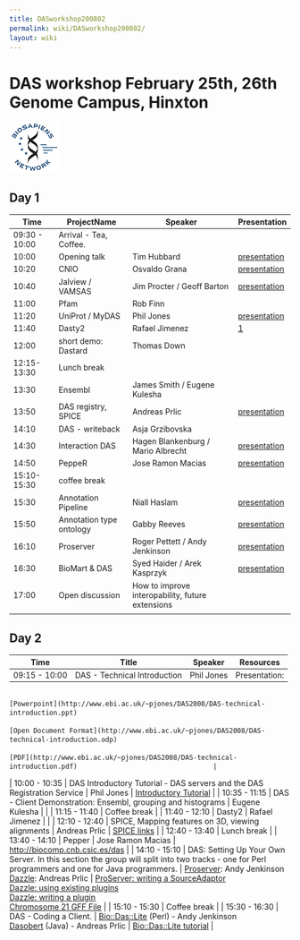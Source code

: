 ```yaml
---
title: DASworkshop200802
permalink: wiki/DASworkshop200802/
layout: wiki
---
```


DAS workshop February 25th, 26th Genome Campus, Hinxton
=======================================================

![BioSapiens Network](Biosapiens_final.gif "BioSapiens Network")

Day 1
-----

| Time          | ProjectName              | Speaker                                          | Presentation                                                                                  |
|---------------|--------------------------|--------------------------------------------------|-----------------------------------------------------------------------------------------------|
| 09:30 - 10:00 | Arrival - Tea, Coffee.   |                                                  |                                                                                               |
| 10:00         | Opening talk             | Tim Hubbard                                      | [presentation](http://www.sanger.ac.uk/Users/ap3/dasworkshop200802/hubbard.pdf)               |
| 10:20         | CNIO                     | Osvaldo Grana                                    | [presentation](http://www.sanger.ac.uk/Users/ap3/dasworkshop200802/grzibovska.pdf)            |
| 10:40         | Jalview / VAMSAS         | Jim Procter / Geoff Barton                       | [presentation](http://www.sanger.ac.uk/Users/ap3/dasworkshop200802/Jalview_DasDev2008.pdf)    |
| 11:00         | Pfam                     | Rob Finn                                         |                                                                                               |
| 11:20         | UniProt / MyDAS          | Phil Jones                                       | [presentation](http://www.sanger.ac.uk/Users/ap3/dasworkshop200802/jones.pdf)                 |
| 11:40         | Dasty2                   | Rafael Jimenez                                   | [1](http://www.sanger.ac.uk/Users/ap3/dasworkshop200802/jimenez.pdf)                          |
| 12:00         | short demo: Dastard      | Thomas Down                                      |                                                                                               |
| 12:15-13:30   | Lunch break              |                                                  |                                                                                               |
| 13:30         | Ensembl                  | James Smith / Eugene Kulesha                     |                                                                                               |
| 13:50         | DAS registry, SPICE      | Andreas Prlic                                    | [presentation](http://www.sanger.ac.uk/Users/ap3/dasworkshop200802/prlic.pdf)                 |
| 14:10         | DAS - writeback          | Asja Grzibovska                                  |                                                                                               |
| 14:30         | Interaction DAS          | Hagen Blankenburg / Mario Albrecht               | [presentation](http://www.sanger.ac.uk/Users/ap3/dasworkshop200802/blankenburg.pdf)           |
| 14:50         | PeppeR                   | Jose Ramon Macias                                | [presentation](http://www.sanger.ac.uk/Users/ap3/dasworkshop200802/marcias.pdf)               |
| 15:10-15:30   | coffee break             |                                                  |                                                                                               |
| 15:30         | Annotation Pipeline      | Niall Haslam                                     | [presentation](http://www.sanger.ac.uk/Users/ap3/dasworkshop200802/DASworkshopNialHaslam.pdf) |
| 15:50         | Annotation type ontology | Gabby Reeves                                     | [presentation](http://www.sanger.ac.uk/Users/ap3/dasworkshop200802/reeves.pdf)                |
| 16:10         | Proserver                | Roger Pettett / Andy Jenkinson                   | [presentation](http://www.sanger.ac.uk/Users/ap3/dasworkshop200802/jenkinson.pdf)             |
| 16:30         | BioMart & DAS            | Syed Haider / Arek Kasprzyk                      | [presentation](http://www.sanger.ac.uk/Users/ap3/dasworkshop200802/biomart.pdf)               |
| 17:00         | Open discussion          | How to improve interopability, future extensions |                                                                                               |
||

Day 2
-----

| Time          | Title                                                                                                                                          | Speaker                                                                                    | Resources                                                                                                  |
|---------------|------------------------------------------------------------------------------------------------------------------------------------------------|--------------------------------------------------------------------------------------------|------------------------------------------------------------------------------------------------------------|
| 09:15 - 10:00 | DAS - Technical Introduction                                                                                                                   | Phil Jones                                                                                 | Presentation:                                                                                              
                                                                                                                                                                                                                                                               [Powerpoint](http://www.ebi.ac.uk/~pjones/DAS2008/DAS-technical-introduction.ppt)                           
                                                                                                                                                                                                                                                               [Open Document Format](http://www.ebi.ac.uk/~pjones/DAS2008/DAS-technical-introduction.odp)                 
                                                                                                                                                                                                                                                               [PDF](http://www.ebi.ac.uk/~pjones/DAS2008/DAS-technical-introduction.pdf)                                  |
| 10:00 - 10:35 | DAS Introductory Tutorial - DAS servers and the DAS Registration Service                                                                       | Phil Jones                                                                                 | [ Introductory Tutorial](/wiki/DASworkshop200802:intro_tutorial "wikilink")                                      |
| 10:35 - 11:15 | DAS - Client Demonstration: Ensembl, grouping and histograms                                                                                   | Eugene Kulesha                                                                             |                                                                                                            |
| 11:15 - 11:40 | Coffee break                                                                                                                                   |
| 11:40 - 12:10 | Dasty2                                                                                                                                         | Rafael Jimenez                                                                             |                                                                                                            |
| 12:10 - 12:40 | SPICE, Mapping features on 3D, viewing alignments                                                                                              | Andreas Prlic                                                                              | [ SPICE links](/wiki/DASworkshop200802:spice "wikilink")                                                         |
| 12:40 - 13:40 | Lunch break                                                                                                                                    |
| 13:40 - 14:10 | Pepper                                                                                                                                         | Jose Ramon Macias                                                                          | [<http://biocomp.cnb.csic.es/das>](http://biocomp.cnb.csic.es/das)                                         |
| 14:10 - 15:10 | DAS: Setting Up Your Own Server. In this section the group will split into two tracks - one for Perl programmers and one for Java programmers. | [Proserver](http://www.sanger.ac.uk/Software/analysis/proserver): Andy Jenkinson           
                                                                                                                                                                  [Dazzle](http://www.biojava.org/wiki/Dazzle): Andreas Prlic                                 | [ProServer: writing a SourceAdaptor](http://www.ebi.ac.uk/~aj/das_workshop_2008/proserver_tutorial.html)   
                                                                                                                                                                                                                                                               [Dazzle: using existing plugins](http://www.biojava.org/wiki/Dazzle:plugins)                                
                                                                                                                                                                                                                                                               [Dazzle: writing a plugin](http://www.biojava.org/wiki/Dazzle:writeplugin)                                  
                                                                                                                                                                                                                                                               [Chromosome 21 GFF File](http://www.ebi.ac.uk/~pjones/DAS2008/chr21.gff)                                    |
| 15:10 - 15:30 | Coffee break                                                                                                                                   |
| 15:30 - 16:30 | DAS - Coding a Client.                                                                                                                         | [Bio::Das::Lite](http://search.cpan.org/~rpettett/Bio-Das-Lite/) (Perl) - Andy Jenkinson   
                                                                                                                                                                  [Dasobert](http://www.spice-3d.org/dasobert/) (Java) - Andreas Prlic                        | [Bio::Das::Lite tutorial](http://www.ebi.ac.uk/~aj/das_workshop_2008/daslite_tutorial.html)                |


